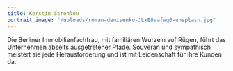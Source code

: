 ```yaml
---
title: Kerstin Strehlow
portrait_image: "/uploads/roman-denisenko-JLxE8wafwg0-unsplash.jpg"
---
```


Die Berliner Immobilienfachfrau, mit familiären Wurzeln auf Rügen, führt das Unternehmen abseits ausgetretener Pfade.
Souverän und sympathisch meistert sie jede Herausforderung und ist mit Leidenschaft für ihre Kunden da.